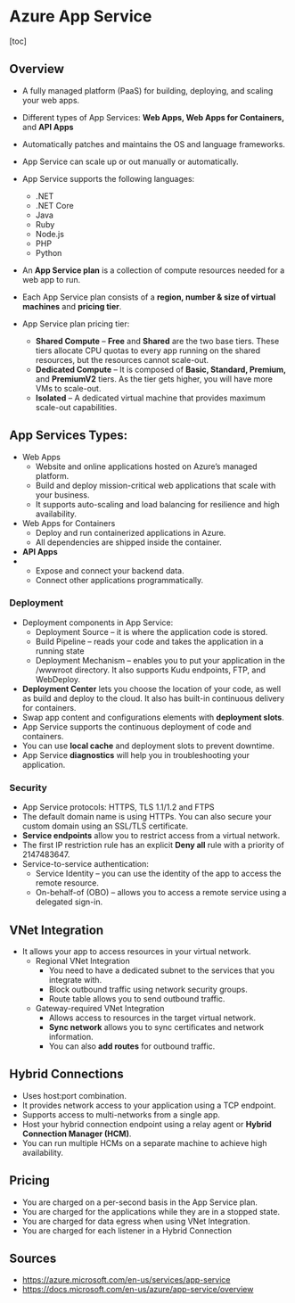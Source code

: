 # Azure App Service
[toc]
## Overview
- A fully managed platform (PaaS) for building, deploying, and scaling your web apps.
- Different types of App Services: **Web Apps, Web Apps for Containers,** and **API Apps**
- Automatically patches and maintains the OS and language frameworks.
- App Service can scale up or out manually or automatically.
- App Service supports the following languages:
  - .NET
  - .NET Core
  - Java
  - Ruby
  - Node.js
  - PHP
  - Python

- An **App Service plan** is a collection of compute resources needed for a web app to run.

- Each App Service plan consists of a **region, number & size of virtual machines** and **pricing tier**.
- App Service plan pricing tier: 
  - **Shared Compute** – **Free** and **Shared** are the two base tiers. These tiers allocate CPU quotas to every app  running on the shared resources, but the resources cannot scale-out.
  - **Dedicated Compute** – It is composed of **Basic, Standard, Premium,** and **PremiumV2** tiers. As the tier gets higher, you will have more VMs to scale-out.
  - **Isolated** – A dedicated virtual machine that provides maximum scale-out capabilities.

## App Services Types:

- Web Apps
  - Website and online applications hosted on Azure’s managed platform.
  - Build and deploy mission-critical web applications that scale with your business.
  - It supports auto-scaling and load balancing for resilience and high availability.
- Web Apps for Containers
  - Deploy and run containerized applications in Azure.
  - All dependencies are shipped inside the container.
- **API Apps**
- - Expose and connect your backend data.
  - Connect other applications programmatically.

### Deployment

- Deployment components in App Service:
  - Deployment Source – it is where the application code is stored.
  - Build Pipeline – reads your code and takes the application in a running state
  - Deployment Mechanism – enables you to put your application in  the /wwwroot directory. It also supports Kudu endpoints, FTP, and  WebDeploy.
- **Deployment Center** lets you choose the location of your  code, as well as build and deploy to the cloud. It also has built-in  continuous delivery for containers.
- Swap app content and configurations elements with **deployment slots**.
- App Service supports the continuous deployment of code and containers.
- You can use **local cache** and deployment slots to prevent downtime.
- App Service **diagnostics** will help you in troubleshooting your application.

### Security

- App Service protocols: HTTPS, TLS 1.1/1.2 and FTPS
- The default domain name is using HTTPs. You can also secure your custom domain using an SSL/TLS certificate.
- **Service endpoints** allow you to restrict access from a virtual network.
- The first IP restriction rule has an explicit **Deny all** rule with a priority of 2147483647.
- Service-to-service authentication:
  - Service Identity – you can use the identity of the app to access the remote resource.
  - On-behalf-of (OBO) – allows you to access a remote service using a delegated sign-in.

## VNet Integration

- It allows your app to access resources in your virtual network.
  - Regional VNet Integration 
    - You need to have a dedicated subnet to the services that you integrate with.
    - Block outbound traffic using network security groups.
    - Route table allows you to send outbound traffic.
  - Gateway-required VNet Integration 
    - Allows access to resources in the target virtual network.
    - **Sync network** allows you to sync certificates and network information.
    - You can also **add routes** for outbound traffic.

## Hybrid Connections
- Uses host:port combination.
- It provides network access to your application using a TCP endpoint.
- Supports access to multi-networks from a single app.
- Host your hybrid connection endpoint using a relay agent or **Hybrid Connection Manager (HCM)**.
- You can run multiple HCMs on a separate machine to achieve high availability.

## Pricing
- You are charged on a per-second basis in the App Service plan.
- You are charged for the applications while they are in a stopped state.
- You are charged for data egress when using VNet Integration.
- You are charged for each listener in a Hybrid Connection

## Sources
- https://azure.microsoft.com/en-us/services/app-service
- https://docs.microsoft.com/en-us/azure/app-service/overview